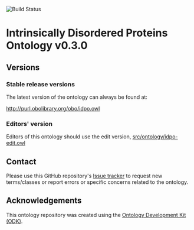 
![Build Status](https://github.com/BioComputingUP/idpo/actions/workflows/qc.yml/badge.svg)
# Intrinsically Disordered Proteins Ontology v0.3.0

## Versions

### Stable release versions

The latest version of the ontology can always be found at:

http://purl.obolibrary.org/obo/idpo.owl


### Editors' version

Editors of this ontology should use the edit version, [src/ontology/idpo-edit.owl](src/ontology/idpo-edit.owl)

## Contact

Please use this GitHub repository's [Issue tracker](https://github.com/BioComputingUP/idpo/issues) to request new terms/classes or report errors or specific concerns related to the ontology.

## Acknowledgements

This ontology repository was created using the [Ontology Development Kit (ODK)](https://github.com/INCATools/ontology-development-kit).